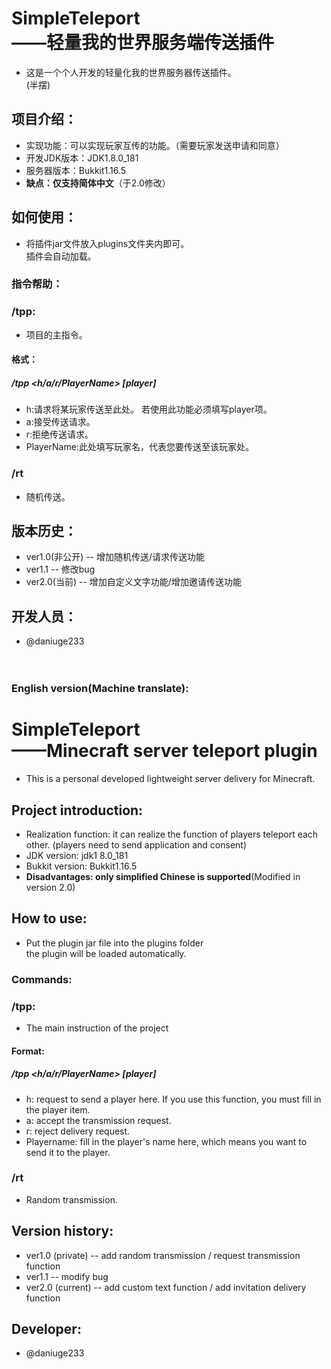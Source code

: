# SimpleTeleport<br/>——轻量我的世界服务端传送插件

- 这是一个个人开发的轻量化我的世界服务器传送插件。<br/>(半摆)
## 项目介绍：
- 实现功能：可以实现玩家互传的功能。（需要玩家发送申请和同意）
- 开发JDK版本：JDK1.8.0_181
- 服务器版本：Bukkit1.16.5
- __缺点：仅支持简体中文__（于2.0修改）
## 如何使用：
- 将插件jar文件放入plugins文件夹内即可。<br/>插件会自动加载。
### 指令帮助：</br>
### /tpp:
- 项目的主指令。<br/>
#### 格式：
##### /tpp <h/a/r/PlayerName> [player]<br/>
- h:请求将某玩家传送至此处。 若使用此功能必须填写player项。<br/>
- a:接受传送请求。<br/>
- r:拒绝传送请求。<br/>
- PlayerName:此处填写玩家名，代表您要传送至该玩家处。
### /rt
- 随机传送。<br/>
## 版本历史：
- ver1.0(非公开) -- 增加随机传送/请求传送功能
- ver1.1 -- 修改bug
- ver2.0(当前) -- 增加自定义文字功能/增加邀请传送功能
## 开发人员：
- @daniuge233
<br/><br/><br/>

### English version(Machine translate):
# SimpleTeleport <br/> ——Minecraft server teleport plugin
- This is a personal developed lightweight server delivery for Minecraft.
## Project introduction:
- Realization function: it can realize the function of players teleport each other. (players need to send application and consent)
- JDK version: jdk1 8.0_181
- Bukkit version: Bukkit1.16.5
- __Disadvantages: only simplified Chinese is supported__(Modified in version 2.0)
## How to use:
- Put the plugin jar file into the plugins folder<br/> the plugin will be loaded automatically.
### Commands:</br>
### /tpp:
- The main instruction of the project<br/>
#### Format:
##### /tpp <h/a/r/PlayerName> [player]
- h: request to send a player here. If you use this function, you must fill in the player item. 
- a: accept the transmission request.
- r: reject delivery request.
- Playername: fill in the player's name here, which means you want to send it to the player.

### /rt
- Random transmission.
## Version history:
- ver1.0 (private) -- add random transmission / request transmission function
- ver1.1 -- modify bug
- ver2.0 (current) -- add custom text function / add invitation delivery function
## Developer:
- @daniuge233
